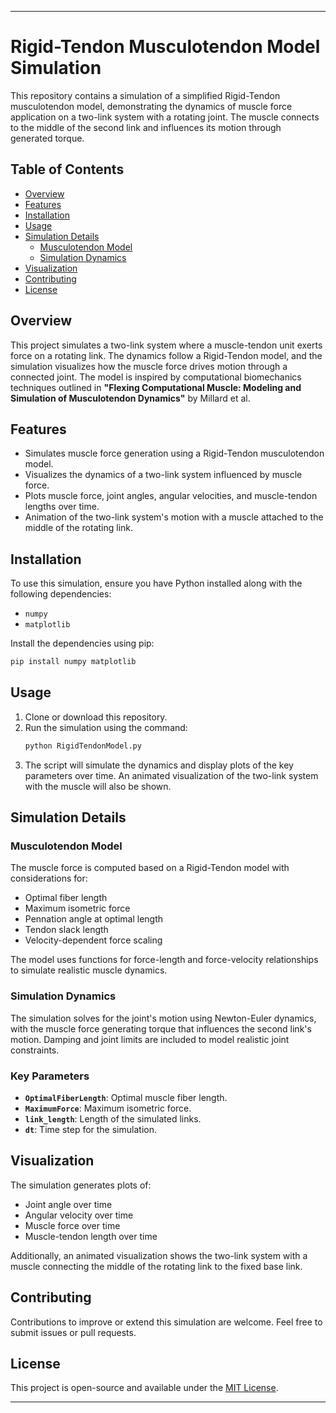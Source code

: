
---

# Rigid-Tendon Musculotendon Model Simulation

This repository contains a simulation of a simplified Rigid-Tendon musculotendon model, demonstrating the dynamics of muscle force application on a two-link system with a rotating joint. The muscle connects to the middle of the second link and influences its motion through generated torque.

## Table of Contents
- [Overview](#overview)
- [Features](#features)
- [Installation](#installation)
- [Usage](#usage)
- [Simulation Details](#simulation-details)
  - [Musculotendon Model](#musculotendon-model)
  - [Simulation Dynamics](#simulation-dynamics)
- [Visualization](#visualization)
- [Contributing](#contributing)
- [License](#license)

## Overview
This project simulates a two-link system where a muscle-tendon unit exerts force on a rotating link. The dynamics follow a Rigid-Tendon model, and the simulation visualizes how the muscle force drives motion through a connected joint. The model is inspired by computational biomechanics techniques outlined in **"Flexing Computational Muscle: Modeling and Simulation of Musculotendon Dynamics"** by Millard et al.

## Features
- Simulates muscle force generation using a Rigid-Tendon musculotendon model.
- Visualizes the dynamics of a two-link system influenced by muscle force.
- Plots muscle force, joint angles, angular velocities, and muscle-tendon lengths over time.
- Animation of the two-link system's motion with a muscle attached to the middle of the rotating link.

## Installation
To use this simulation, ensure you have Python installed along with the following dependencies:
- `numpy`
- `matplotlib`

Install the dependencies using pip:
```bash
pip install numpy matplotlib
```

## Usage
1. Clone or download this repository.
2. Run the simulation using the command:
   ```bash
   python RigidTendonModel.py
   ```
3. The script will simulate the dynamics and display plots of the key parameters over time. An animated visualization of the two-link system with the muscle will also be shown.

## Simulation Details

### Musculotendon Model
The muscle force is computed based on a Rigid-Tendon model with considerations for:
- Optimal fiber length
- Maximum isometric force
- Pennation angle at optimal length
- Tendon slack length
- Velocity-dependent force scaling

The model uses functions for force-length and force-velocity relationships to simulate realistic muscle dynamics.

### Simulation Dynamics
The simulation solves for the joint's motion using Newton-Euler dynamics, with the muscle force generating torque that influences the second link's motion. Damping and joint limits are included to model realistic joint constraints.

### Key Parameters
- **`OptimalFiberLength`**: Optimal muscle fiber length.
- **`MaximumForce`**: Maximum isometric force.
- **`link_length`**: Length of the simulated links.
- **`dt`**: Time step for the simulation.

## Visualization
The simulation generates plots of:
- Joint angle over time
- Angular velocity over time
- Muscle force over time
- Muscle-tendon length over time

Additionally, an animated visualization shows the two-link system with a muscle connecting the middle of the rotating link to the fixed base link.

## Contributing
Contributions to improve or extend this simulation are welcome. Feel free to submit issues or pull requests.

## License
This project is open-source and available under the [MIT License](LICENSE).

---
